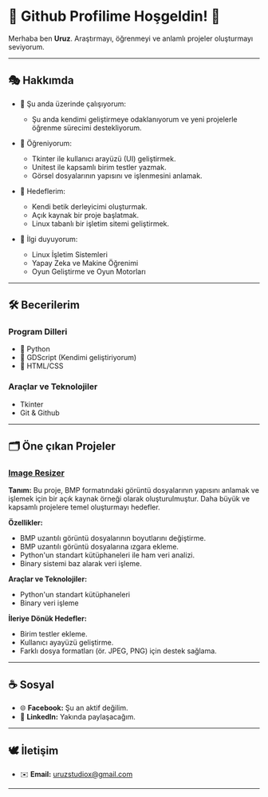 # 🐺 Github Profilime Hoşgeldin! 🍁
Merhaba ben **Uruz**. Araştırmayı, öğrenmeyi ve anlamlı projeler oluşturmayı seviyorum.

---

## 🎭 Hakkımda
- 📑 Şu anda üzerinde çalışıyorum:
  - Şu anda kendimi geliştirmeye odaklanıyorum ve yeni projelerle
    öğrenme sürecimi destekliyorum.
  
- 🌱 Öğreniyorum:
  - Tkinter ile kullanıcı arayüzü (UI) geliştirmek.
  - Unitest ile kapsamlı birim testler yazmak.
  - Görsel dosyalarının yapısını ve işlenmesini anlamak.

- 🎯 Hedeflerim:
  - Kendi betik derleyicimi oluşturmak.
  - Açık kaynak bir proje başlatmak.
  - Linux tabanlı bir işletim sitemi geliştirmek.

- 🔎 İlgi duyuyorum:
  - Linux İşletim Sistemleri
  - Yapay Zeka ve Makine Öğrenimi
  - Oyun Geliştirme ve Oyun Motorları

---

## 🛠️ Becerilerim

### Program Dilleri
- 🥇 Python
- 🥈 GDScript (Kendimi geliştiriyorum)
- 🥉 HTML/CSS

###  Araçlar ve Teknolojiler
- Tkinter
- Git & Github

---

## 🗂️ Öne çıkan Projeler

### [Image Resizer](https://github.com/uruzstudiox/ImageResizer)
**Tanım:**
Bu proje, BMP formatındaki görüntü dosyalarının yapısını anlamak ve işlemek için bir 
açık kaynak örneği olarak oluşturulmuştur. Daha büyük ve kapsamlı 
projelere temel oluşturmayı hedefler.

**Özellikler:**
- BMP uzantılı görüntü dosyalarının boyutlarını değiştirme.
- BMP uzantılı görüntü dosyalarına ızgara ekleme.
- Python'un standart kütüphaneleri ile ham veri analizi.
- Binary sistemi baz alarak veri işleme.

**Araçlar ve Teknolojiler:**
- Python'un standart kütüphaneleri
- Binary veri işleme

**İleriye Dönük Hedefler:**
- Birim testler ekleme.
- Kullanıcı ayayüzü geliştirme.
- Farklı dosya formatları (ör. JPEG, PNG) için destek sağlama.

---

## ☕ Sosyal
- 🌐 **Facebook:** Şu an aktif değilim.
- 🤝 **LinkedIn:** Yakında paylaşacağım.

---

## 🕊️ İletişim
  - ✉️ **Email:** [uruzstudiox@gmail.com](mailto:uruzstudiox@gmail.com)

---

<footer>
</footer>
